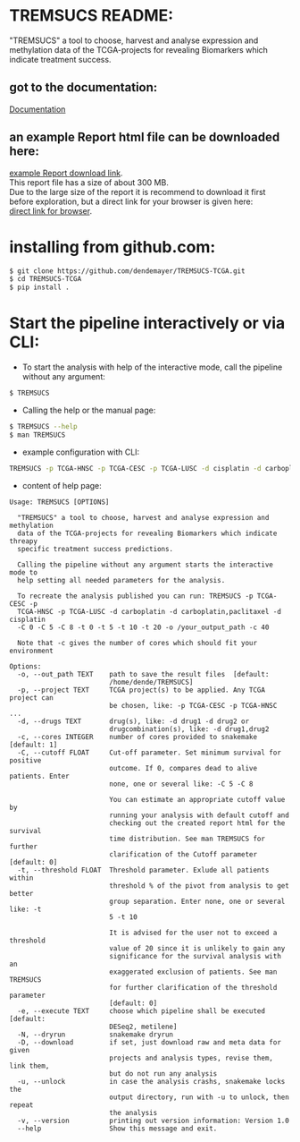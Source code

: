 # TREMSUCS README:  

"TREMSUCS" a tool to choose, harvest and analyse expression and methylation data
of the TCGA-projects for revealing Biomarkers which indicate treatment success.

## got to the documentation:  
[Documentation](https://dendemayer.github.io/TREMSUCS-TCGA/#)  
## an example Report html file can be downloaded here:  
[example Report download link](https://media.githubusercontent.com/media/dendemayer/TREMSUCS-TCGA/main/suppl/report.html?download=true).  
This report file has a size of about 300 MB.  
Due to the large size of the report it is recommend to download it first before
exploration, but a direct link for your browser is given here:  
[direct link for browser](https://www.bioinf.uni-leipzig.de/~gabor/report.html).  

# installing from github.com:
```bash
$ git clone https://github.com/dendemayer/TREMSUCS-TCGA.git
$ cd TREMSUCS-TCGA
$ pip install .
```

# Start the pipeline interactively or via CLI:

- To start the analysis with help of the interactive mode, call the pipeline
  without any argument:  

```bash
$ TREMSUCS
```

- Calling the help or the manual page:  

```bash
$ TREMSUCS --help
$ man TREMSUCS
```

- example configuration with CLI:  

```bash
TREMSUCS -p TCGA-HNSC -p TCGA-CESC -p TCGA-LUSC -d cisplatin -d carboplatin,paclitaxel -d carboplatin -o TreSucM -c 40 -e metilene -t 5 -t 10 -C 8 -C 5 -e DESeq2
```
- content of help page:  

```
Usage: TREMSUCS [OPTIONS]

  "TREMSUCS" a tool to choose, harvest and analyse expression and methylation
  data of the TCGA-projects for revealing Biomarkers which indicate threapy
  specific treatment success predictions.

  Calling the pipeline without any argument starts the interactive mode to
  help setting all needed parameters for the analysis.

  To recreate the analysis published you can run: TREMSUCS -p TCGA-CESC -p
  TCGA-HNSC -p TCGA-LUSC -d carboplatin -d carboplatin,paclitaxel -d cisplatin
  -C 0 -C 5 -C 8 -t 0 -t 5 -t 10 -t 20 -o /your_output_path -c 40

  Note that -c gives the number of cores which should fit your environment

Options:
  -o, --out_path TEXT    path to save the result files  [default:
                         /home/dende/TREMSUCS]
  -p, --project TEXT     TCGA project(s) to be applied. Any TCGA project can
                         be chosen, like: -p TCGA-CESC -p TCGA-HNSC ...
  -d, --drugs TEXT       drug(s), like: -d drug1 -d drug2 or
                         drugcombination(s), like: -d drug1,drug2
  -c, --cores INTEGER    number of cores provided to snakemake  [default: 1]
  -C, --cutoff FLOAT     Cut-off parameter. Set minimum survival for positive
                         outcome. If 0, compares dead to alive patients. Enter
                         none, one or several like: -C 5 -C 8
                         
                         You can estimate an appropriate cutoff value by
                         running your analysis with default cutoff and
                         checking out the created report html for the survival
                         time distribution. See man TREMSUCS for further
                         clarification of the Cutoff parameter  [default: 0]
  -t, --threshold FLOAT  Threshold parameter. Exlude all patients within
                         threshold % of the pivot from analysis to get better
                         group separation. Enter none, one or several like: -t
                         5 -t 10
                         
                         It is advised for the user not to exceed a threshold
                         value of 20 since it is unlikely to gain any
                         significance for the survival analysis with an
                         exaggerated exclusion of patients. See man TREMSUCS
                         for further clarification of the threshold parameter
                         [default: 0]
  -e, --execute TEXT     choose which pipeline shall be executed  [default:
                         DESeq2, metilene]
  -N, --dryrun           snakemake dryrun
  -D, --download         if set, just download raw and meta data for given
                         projects and analysis types, revise them, link them,
                         but do not run any analysis
  -u, --unlock           in case the analysis crashs, snakemake locks the
                         output directory, run with -u to unlock, then repeat
                         the analysis
  -v, --version          printing out version information: Version 1.0
  --help                 Show this message and exit.
```
